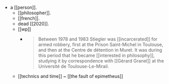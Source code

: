 - a [[person]].
  - [[philosopher]].
  - [[french]].
  - dead [[2020]].
  - [[wp]]
    - > Between 1978 and 1983 Stiegler was [[incarcerated]] for armed robbery, first at the Prison Saint-Michel in Toulouse, and then at the Centre de détention in Muret. It was during this period that he became [[interested in philosophy]], studying it by correspondence with [[Gérard Granel]] at the Université de Toulouse-Le-Mirail. 
  - [[technics and time]] ~ [[the fault of epimetheus]]
